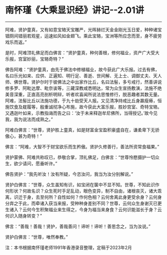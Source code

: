 # 南怀瑾《大乘显识经》讲记--2.01讲

------

阿难，贤护童真，又有如意宝辂天宝雕严，光晖赫烂天金金刚光玉日爱，种种诸宝钿厕间错丽若观星，运速如风如金翅飞。乘此宝辂，宝洲等所应念而至，身不疲劳戏乐而返。”

是时，阿难顶礼佛足而白佛言：“贤护童真，种何善根，修何福业，资产广大受大乐报，宫室妙丽，宝辂奇特？”

佛告阿难：“贤护童真，由先于佛法中修植福业，故今获此广大乐报。过去有佛，名曰乐光如来、应供、正遍知、明行足、善逝、世间解、无上士、调御丈夫、天人师、佛世尊。贤护尔时于彼佛法之中出家作比丘，名曰法髻，多亏戒行，然善讲说修多罗、阿毗达摩、毗奈诶等，三藏深教咸悉明达，常为众生宣扬敷演，法施不绝美音深重，正直高亮剖析明辩，听者欢喜闻所说法思惟修行，脱恶趣者其数无量。阿难，法髻比丘以法施功德，于九十劫受天人报。又见清净持戒比丘身羸瘦瘠，恒施饮食及屣履等，殷重诚彻净心布施，故今获此大富乐报，胜妙宫室、奇特宝辂。又遇迦叶如来，示教指诲而告之曰：‘汝于未来释迦牟尼佛所，当得授记。’故今见我，我为说法而成熟之。”

阿难白佛言：“世尊，贤护胜上童真，如是财富金宝盈积豪盛自在，谦柔卑下无骄傲心，甚为奇特！”

佛言：“阿难，大智不于财宝欲乐而生矜傲。贤护久修善行，善法所资常食福果。”

贤护蒙佛、阿难共称叹已，恭敬合掌，顶礼佛足，白佛言：“世尊怜愍摄护一切众生，欲少请问，愿垂听许。”

佛告贤护：“我先听汝！汝有所疑，今恣汝问，我当为汝分别解说。”

贤护白佛言：“世尊，众生虽知有识，如宝闭在箧中不显不知。世尊，不知此识作何形状？何故名识？众生死时手足乱动，眼色变异，制不自由，诸根丧灭，诸大乖离，识迁于身，去至何所？自性如何？作何色相？云何舍离此身更受余身？云何身分弃之于此，而牵诸入获当来报，受种种身差别不同？世尊，云何众生身谢灭已更生诸入？云何今生积聚福业来生得之，今身为福当来身食？云何识能滋长于身？云何识入随身转变？”

佛言：“善哉！善哉！贤护，善哉善问！谛听！谛听！善思念之，当为汝说。”

贤护白佛言：“世尊，唯然奉教。”

注：本书根据南怀瑾老师1991年香港录音整理，定稿于2023年2月

